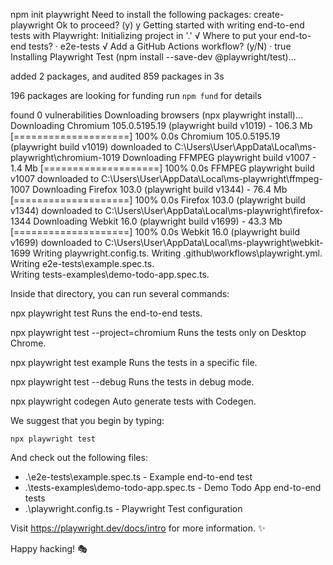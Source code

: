  npm init playwright 
Need to install the following packages:
  create-playwright
Ok to proceed? (y) y
Getting started with writing end-to-end tests with Playwright:
Initializing project in '.'
√ Where to put your end-to-end tests? · e2e-tests
√ Add a GitHub Actions workflow? (y/N) · true
Installing Playwright Test (npm install --save-dev @playwright/test)…

added 2 packages, and audited 859 packages in 3s

196 packages are looking for funding
  run `npm fund` for details

found 0 vulnerabilities
Downloading browsers (npx playwright install)…
Downloading Chromium 105.0.5195.19 (playwright build v1019) - 106.3 Mb [====================] 100% 0.0s
Chromium 105.0.5195.19 (playwright build v1019) downloaded to C:\Users\User\AppData\Local\ms-playwright\chromium-1019
Downloading FFMPEG playwright build v1007 - 1.4 Mb [====================] 100% 0.0s
FFMPEG playwright build v1007 downloaded to C:\Users\User\AppData\Local\ms-playwright\ffmpeg-1007
Downloading Firefox 103.0 (playwright build v1344) - 76.4 Mb [====================] 100% 0.0s
Firefox 103.0 (playwright build v1344) downloaded to C:\Users\User\AppData\Local\ms-playwright\firefox-1344
Downloading Webkit 16.0 (playwright build v1699) - 43.3 Mb [====================] 100% 0.0s
Webkit 16.0 (playwright build v1699) downloaded to C:\Users\User\AppData\Local\ms-playwright\webkit-1699
Writing playwright.config.ts.
Writing .github\workflows\playwright.yml.
Writing e2e-tests\example.spec.ts.       
Writing tests-examples\demo-todo-app.spec.ts.

Inside that directory, you can run several commands:

  npx playwright test
    Runs the end-to-end tests.

  npx playwright test --project=chromium
    Runs the tests only on Desktop Chrome.

  npx playwright test example
    Runs the tests in a specific file.

  npx playwright test --debug
    Runs the tests in debug mode.

  npx playwright codegen
    Auto generate tests with Codegen.

We suggest that you begin by typing:

    npx playwright test

And check out the following files:
  - .\e2e-tests\example.spec.ts - Example end-to-end test
  - .\tests-examples\demo-todo-app.spec.ts - Demo Todo App end-to-end tests
  - .\playwright.config.ts - Playwright Test configuration

Visit https://playwright.dev/docs/intro for more information. ✨

Happy hacking! 🎭